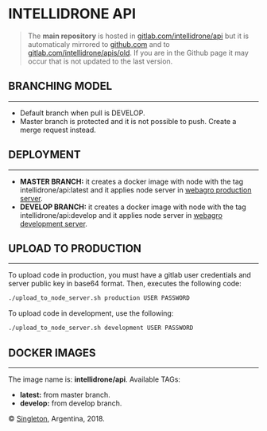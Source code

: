 # INTELLIDRONE API

> The **main repository** is hosted in [gitlab.com/intellidrone/api](https://gitlab.com/intellidrone/api) but it is automaticaly mirrored to [github.com](https://github.com/singletonsd/intellidrone-apis-old.git) and to [gitlab.com/intellidrone/apis/old](https://gitlab.com/singletonsd/intellidrone/apis/old). If you are in the Github page it may occur that is not updated to the last version.

## BRANCHING MODEL

----------------------

* Default branch when pull is DEVELOP.
* Master branch is protected and it is not possible to push. Create a merge request instead.

## DEPLOYMENT

----------------------

* **MASTER BRANCH:** it creates a docker image with node with the tag intellidrone/api:latest and it applies node server in [webagro production server](http://web.robotagro.com/api).
* **DEVELOP BRANCH:** it creates a docker image with node with the tag intellidrone/api:develop and it applies node server in [webagro development server](http://web.robotagro.com/api-develop).

## UPLOAD TO PRODUCTION

----------------------

To upload code in production, you must have a gitlab user credentials and server public key in base64 format. Then, executes the following code:

```bash
./upload_to_node_server.sh production USER PASSWORD
```

To upload code in development, use the following:

```bash
./upload_to_node_server.sh development USER PASSWORD
```

## DOCKER IMAGES

----------------------

The image name is: **intellidrone/api**. Available TAGs:

* **latest:** from master branch.
* **develop:** from develop branch.

© [Singleton](http://singleton.com.ar), Argentina, 2018.